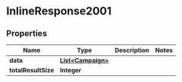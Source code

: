 
# InlineResponse2001

## Properties
Name | Type | Description | Notes
------------ | ------------- | ------------- | -------------
**data** | [**List&lt;Campaign&gt;**](Campaign.md) |  | 
**totalResultSize** | **Integer** |  | 



